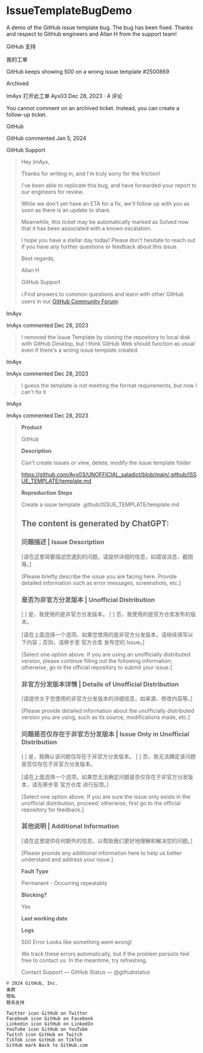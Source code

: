 # IssueTemplateBugDemo
A demo of the GitHub issue template bug. The bug has been fixed. Thanks and respect to GitHub engineers and Allan H from the support team!


GitHub 支持

我的工单

GitHub keeps showing 500 on a wrong issue template #2500869

Archived

ImAyx 打开此工单 Ayx03 Dec 28, 2023 · 4 评论

You cannot comment on an archived ticket. Instead, you can create a follow-up ticket.

GitHub

GitHub commented Jan 5, 2024

GitHub Support
> Hey ImAyx,
>
> Thanks for writing in, and I'm truly sorry for the friction!
>
> I've been able to replicate this bug, and have forwarded your report to our engineers for review.
> 
> While we don't yet have an ETA for a fix, we'll follow up with you as soon as there is an update to share. 
> 
> Meanwhile, this ticket may be automatically marked as Solved now that it has been associated with a known escalation.
> 
> I hope you have a stellar day today! Please don't hesitate to reach out if you have any further questions or feedback about this issue.
>
> Best regards,
>
> Allan H
>
> GitHub Support
>
> ℹ️.Find answers to common questions and learn with other GitHub users in our [GitHub Community Forum](https://github.community)ℹ️

ImAyx

ImAyx commented Dec 28, 2023

> I removed the Issue Template by cloning the repository to local disk with GitHub Desktop, but I think GitHub Web should function as usual even if there's a wrong issue template created.

ImAyx

ImAyx commented Dec 28, 2023

> I guess the template is not meeting the format requirements, but now I can't fix it

ImAyx

ImAyx commented Dec 28, 2023

> **Product**
>
> GitHub
>
> **Description**
>
> Can't create issues or view, delete, modify the issue template folder
>
> <https://github.com/Ayx03/UNOFFICIAL_saladict/blob/main/.github/ISSUE_TEMPLATE/template.md>
>
> **Reproduction Steps**
>
> Create a issue template .github/ISSUE_TEMPLATE/template.md
>
> The content is generated by ChatGPT:
> ---
> ### 问题描述 | Issue Description
>
> [请在这里简要描述您遇到的问题。请提供详细的信息，如错误消息、截图等。]
>
> [Please briefly describe the issue you are facing here. Provide detailed information such as error messages, screenshots, etc.]
> ### 是否为非官方分发版本 | Unofficial Distribution
>
>    [ ] 是，我使用的是非官方分发版本。
>    [ ] 否，我使用的是官方仓库发布的版本。
>
> [请在上面选择一个选项。如果您使用的是非官方分发版本，请继续填写以下内容；否则，请移步至 官方仓库 发布您的 Issue。]
>
> [Select one option above. If you are using an unofficially distributed version, please continue filling out the following information; otherwise, go to the official repository to submit your issue.]
> ### 非官方分发版本详情 | Details of Unofficial Distribution
>
> [请提供关于您使用的非官方分发版本的详细信息，如来源、修改内容等。]
>
> [Please provide detailed information about the unofficially distributed version you are using, such as its source, modifications made, etc.]
> ### 问题是否仅存在于非官方分发版本 | Issue Only in Unofficial Distribution
>
>    [ ] 是，我确认该问题仅存在于非官方分发版本。
>    [ ] 否，我无法确定该问题是否仅存在于非官方分发版本。
>
> [请在上面选择一个选项。如果您无法确定问题是否仅存在于非官方分发版本，请先移步至 官方仓库 进行反馈。]
>
> [Select one option above. If you are sure the issue only exists in the unofficial distribution, proceed; otherwise, first go to the official repository for feedback.]
> ### 其他说明 | Additional Information
>
> [请在这里提供任何额外的信息，以帮助我们更好地理解和解决您的问题。]
>
> [Please provide any additional information here to help us better understand and address your issue.]
>
> **Fault Type**
> 
> Permanent - Occurring repeatably
>
> **Blocking?**
>
> Yes
> 
> **Last working date**
>
> **Logs**
>
> 500 Error
> Looks like something went wrong!
>
> We track these errors automatically, but if the problem persists feel free to contact us. In the meantime, try refreshing.
>
> Contact Support — GitHub Status — @githubstatus

    © 2024 GitHub, Inc.
    条款
    隐私
    联系支持

    Twitter icon GitHub on Twitter
    Facebook icon GitHub on Facebook
    Linkedin icon GitHub on LinkedIn
    YouTube icon GitHub on YouTube
    Twitch icon GitHub on Twitch
    TikTok icon GitHub on TikTok
    GitHub mark Back to GitHub.com

